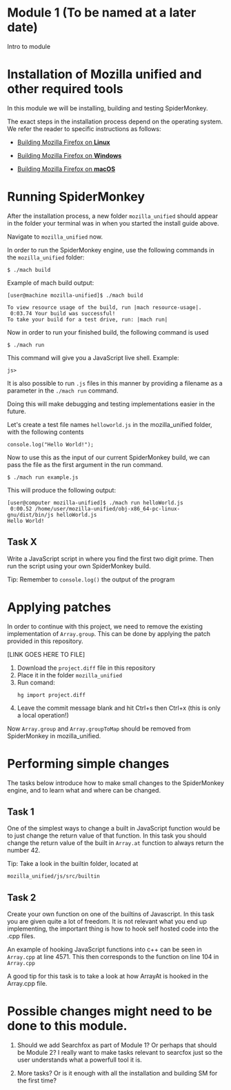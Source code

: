 # Module 1 (To be named at a later date)

Intro to module

# Installation of Mozilla unified and other required tools

In this module we will be installing, building and testing SpiderMonkey.

The exact steps in the installation process depend on the operating system. We refer the reader to specific instructions as follows:

- [Building Mozilla Firefox on **Linux**](https://firefox-source-docs.mozilla.org/setup/linux_build.html#building-firefox-on-linux)

- [Building Mozilla Firefox on **Windows**](https://firefox-source-docs.mozilla.org/setup/linux_build.html#building-firefox-on-windows)

- [Building Mozilla Firefox on **macOS**](https://firefox-source-docs.mozilla.org/setup/linux_build.html#building-firefox-on-macos)

# Running SpiderMonkey

After the installation process, a new folder `mozilla_unified` should appear in the folder your terminal was in when you started the install guide above. 

Navigate to `mozilla_unified` now.

In order to run the SpiderMonkey engine, use the following commands in the `mozilla_unified` folder:

```
$ ./mach build
```
Example of mach build output:

```shell
[user@machine mozilla-unified]$ ./mach build

To view resource usage of the build, run |mach resource-usage|.
 0:03.74 Your build was successful!
To take your build for a test drive, run: |mach run|
```


Now in order to run your finished build, the following command is used
```
$ ./mach run
```
This command will give you a JavaScript live shell. Example:
```shell
js> 
```

It is also possible to run `.js` files in this manner by providing a filename as a parameter in the `./mach run` command.

Doing this will make debugging and testing implementations easier in the future.

Let's create a test file names `helloworld.js` in the mozilla_unified folder, with the following contents
```JS
console.log("Hello World!");
```

Now to use this as the input of our current SpiderMonkey build, we can pass the file as the first argument in the run command. 
```
$ ./mach run example.js

```
This will produce the following output:
```Shell
[user@computer mozilla-unified]$ ./mach run helloWorld.js 
 0:00.52 /home/user/mozilla-unified/obj-x86_64-pc-linux-gnu/dist/bin/js helloWorld.js
Hello World!
```

## Task X

Write a JavaScript script in where you find the first two digit prime. Then run the script using your own SpiderMonkey build. 

Tip: Remember to `console.log()` the output of the program


# Applying patches

In order to continue with this project, we need to remove the existing implementation of `Array.group`.
This can be done by applying the patch provided in this repository. 

[LINK GOES HERE TO FILE]

1. Download the `project.diff` file in this repository
2. Place it in the folder `mozilla_unified`
3. Run comand:
    ```
    hg import project.diff
    ```
4. Leave the commit message blank and hit Ctrl+s then Ctrl+x (this is only a local operation!)

Now `Array.group` and `Array.groupToMap` should be removed from SpiderMonkey in mozilla_unified. 



# Performing simple changes

The tasks below introduce how to make small changes to the SpiderMonkey engine, and to learn what and where can be changed.

## Task 1

One of the simplest ways to change a built in JavaScript function would be to just change the return value of that function. In this task you should change the return value of the built in `Array.at` function to always return the number 42. 

Tip: Take a look in the builtin folder, located at 
```
mozilla_unified/js/src/builtin
```

## Task 2

Create your own function on one of the builtins of Javascript. 
In this task you are given quite a lot of freedom. It is not relevant what you end up implementing, the important thing is how to hook self hosted code into the .cpp files. 

An example of hooking JavaScript functions into c++ can be seen in `Array.cpp` at line 4571. This then corresponds to the function on line 104 in `Array.cpp` 

A good tip for this task is to take a look at how ArrayAt is hooked in the Array.cpp file. 




# Possible changes might need to be done to this module. 

1. Should we add Searchfox as part of Module 1? Or perhaps that should be Module 2? I really want to make tasks relevant to searcfox just so the user understands what a powerfull tool it is. 

2. More tasks? Or is it enough with all the installation and building SM for the first time? 

